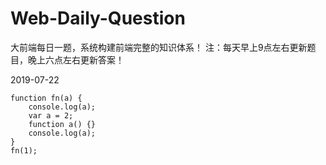 # Web-Daily-Question
大前端每日一题，系统构建前端完整的知识体系！
注：每天早上9点左右更新题目，晚上六点左右更新答案！

2019-07-22
```
function fn(a) {
	console.log(a);
	var a = 2;
	function a() {}
	console.log(a);
}
fn(1);
```
